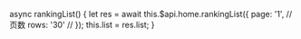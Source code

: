   async rankingList() {
      let res = await this.$api.home.rankingList({
        page: '1', // 页数
        rows: '30' //
      });
      this.list = res.list;
    }